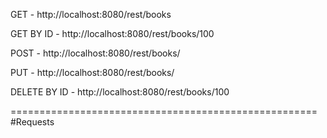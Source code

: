 GET - http://localhost:8080/rest/books

GET BY ID - http://localhost:8080/rest/books/100

POST - http://localhost:8080/rest/books/

PUT - http://localhost:8080/rest/books/

DELETE BY ID - http://localhost:8080/rest/books/100

=====================================================
#Requests
